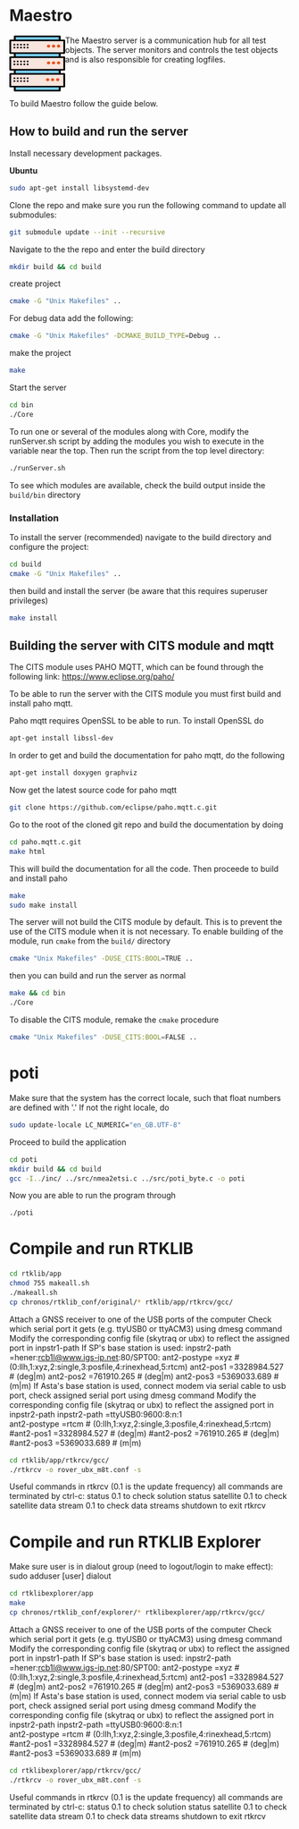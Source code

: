 # Maestro 
<img align="left" width="100" height="100" src="/doc/MaestroServer.svg">

The Maestro server is a communication hub for all test objects. The server monitors and controls the test objects and is also responsible for creating logfiles.

<br />
<br />

To build Maestro follow the guide below.


## How to build and run the server

Install necessary development packages.

**Ubuntu**
```sh
sudo apt-get install libsystemd-dev
``` 

Clone the repo and make sure you run the following command to update all submodules:

```sh
git submodule update --init --recursive
```

Navigate to the the repo and enter the build directory 

```sh
mkdir build && cd build
```
create project
```sh
cmake -G "Unix Makefiles" ..
```
For debug data add the following: 

```sh
cmake -G "Unix Makefiles" -DCMAKE_BUILD_TYPE=Debug ..
```

make the project
```sh
make
```

Start the server
```sh
cd bin
./Core
```

To run one or several of the modules along with Core, modify the runServer.sh script by adding the modules you wish to execute in the variable near the top. Then run the script from the top level directory:
```sh
./runServer.sh
```
To see which modules are available, check the build output inside the ```build/bin``` directory

### Installation
To install the server (recommended) navigate to the build directory and configure the project:
```sh
cd build
cmake -G "Unix Makefiles" ..
```
then build and install the server (be aware that this requires superuser privileges)
```sh
make install
```

## Building the server with CITS module and mqtt

The CITS module uses PAHO MQTT, which can be found through the following link:
https://www.eclipse.org/paho/

To be able to run the server with the CITS module you must first build and install paho mqtt. 

Paho mqtt requires OpenSSL to be able to run. To install OpenSSL do
```sh
apt-get install libssl-dev
```
In order to get and build the documentation for paho mqtt, do the following
```sh
apt-get install doxygen graphviz
```

Now get the latest source code for paho mqtt
```sh
git clone https://github.com/eclipse/paho.mqtt.c.git
```

Go to the root of the cloned git repo and build the documentation by doing
```sh
cd paho.mqtt.c.git
make html
```
This will build the documentation for all the code. Then proceede to build and install paho
```sh
make
sudo make install
```

The server will not build the CITS module by default. This is to prevent the use of the CITS module when it is not necessary. To enable building of the module, run `cmake` from the `build/` directory
```sh
cmake "Unix Makefiles" -DUSE_CITS:BOOL=TRUE ..
```
then you can build and run the server as normal
```sh
make && cd bin
./Core
```

To disable the CITS module, remake the `cmake` procedure
```sh
cmake "Unix Makefiles" -DUSE_CITS:BOOL=FALSE ..
```

# poti
Make sure that the system has the correct locale, such that float numbers are defined with '.'
If not the right locale, do
```sh 
sudo update-locale LC_NUMERIC="en_GB.UTF-8"
```
Proceed to build the application
```sh
cd poti
mkdir build && cd build
gcc -I../inc/ ../src/nmea2etsi.c ../src/poti_byte.c -o poti
```
Now you are able to run the program through
```sh
./poti
```

# Compile and run RTKLIB
```sh
cd rtklib/app
chmod 755 makeall.sh
./makeall.sh
cp chronos/rtklib_conf/original/* rtklib/app/rtkrcv/gcc/
```
Attach a GNSS receiver to one of the USB ports of the computer
Check which serial port it gets (e.g. ttyUSB0 or ttyACM3) using dmesg command
Modify the corresponding config file (skytraq or ubx) to reflect the assigned port in inpstr1-path
If SP's base station is used:   inpstr2-path       =hener:rcb1l@www.igs-ip.net:80/SPT00:
                                ant2-postype       =xyz        # (0:llh,1:xyz,2:single,3:posfile,4:rinexhead,5:rtcm)
				  ant2-pos1          =3328984.527 # (deg|m)
				  ant2-pos2          =761910.265  # (deg|m)
				  ant2-pos3          =5369033.689 # (m|m)
 If Asta's base station is used, connect modem via serial cable to usb port, check assigned serial port using dmesg command
 Modify the corresponding config file (skytraq or ubx) to reflect the assigned port in inpstr2-path
				  inpstr2-path       =ttyUSB0:9600:8:n:1  
                                 ant2-postype       =rtcm        # (0:llh,1:xyz,2:single,3:posfile,4:rinexhead,5:rtcm)
				  #ant2-pos1         =3328984.527 # (deg|m)
				  #ant2-pos2         =761910.265  # (deg|m)
				  #ant2-pos3         =5369033.689 # (m|m)
```sh
cd rtklib/app/rtkrcv/gcc/
./rtkrcv -o rover_ubx_m8t.conf -s
```
Useful commands in rtkrcv (0.1 is the update frequency) all commands are terminated by ctrl-c:
status 0.1       to check solution status
satellite 0.1    to check satellite data
stream 0.1       to check data streams
shutdown         to exit rtkrcv

# Compile and run RTKLIB Explorer
Make sure user is in dialout group (need to logout/login to make effect): sudo adduser [user] dialout
```sh
cd rtklibexplorer/app
make
cp chronos/rtklib_conf/explorer/* rtklibexplorer/app/rtkrcv/gcc/
```
Attach a GNSS receiver to one of the USB ports of the computer
Check which serial port it gets (e.g. ttyUSB0 or ttyACM3) using dmesg command
Modify the corresponding config file (skytraq or ubx) to reflect the assigned port in inpstr1-path
If SP's base station is used:   inpstr2-path       =hener:rcb1l@www.igs-ip.net:80/SPT00:
                                 ant2-postype       =xyz        # (0:llh,1:xyz,2:single,3:posfile,4:rinexhead,5:rtcm)
				  ant2-pos1          =3328984.527 # (deg|m)
				  ant2-pos2          =761910.265  # (deg|m)
				  ant2-pos3          =5369033.689 # (m|m)
If Asta's base station is used, connect modem via serial cable to usb port, check assigned serial port using dmesg command
Modify the corresponding config file (skytraq or ubx) to reflect the assigned port in inpstr2-path
				  inpstr2-path       =ttyUSB0:9600:8:n:1  
                                 ant2-postype       =rtcm        # (0:llh,1:xyz,2:single,3:posfile,4:rinexhead,5:rtcm)
				  #ant2-pos1         =3328984.527 # (deg|m)
				  #ant2-pos2         =761910.265  # (deg|m)
				  #ant2-pos3         =5369033.689 # (m|m)
```sh
cd rtklibexplorer/app/rtkrcv/gcc/
./rtkrcv -o rover_ubx_m8t.conf -s
```
Useful commands in rtkrcv (0.1 is the update frequency) all commands are terminated by ctrl-c:
 status 0.1       to check solution status
 satellite 0.1    to check satellite data
 stream 0.1       to check data streams
 shutdown         to exit rtkrcv
